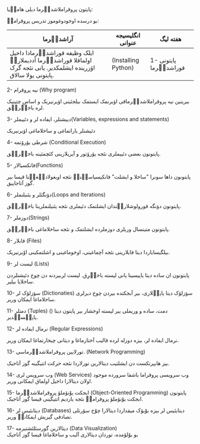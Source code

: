 پایتون پروقراملاشدیٛرما دیلی هامیٛیا:

بو درسده اوخودوغوموز تدریس پروقرامیٛ:



| آراشدیٛرما   | انگلیسیجه عنوانی   |   هفته لیگ   |
| ---------------- |----------------------- | ---------- |
|  ایلک وظیفه قوراشدیٛرمادا داخیل اولماقلا قوراشدیٛرما آددیملاریٛ اۆزرینده ایشلمکدیر. یانی نئجه گرک پایتونی یولا سالاق. | (Installing Python) | 1- پایتونی قوراشدیٛرما |


2- نیه پروقرام (Why program)

بیرینین نیه پروقراملاشدیٛرماقی اؤیرنمک ایستمک بیلجئینی اؤیرنیریک و اساس چتینیک لره باخیٛریٛق.

3- دییشنلر، ایفاده لر و دئییملر(Variables, expressions and statements)

دئیشنلر یاراتماغی و ساخلاماغی اؤیرنیریک

4- شرطی یۆرۆتمه (Conditional Execution)

پایتونون بعضی دئییملری نئجه یۆرۆتور و آیریلارینی کئچمئینه باخیٛریٛق.

5- فانکسیالار(Functions)

پایتونون داها سونرا "ساخلا و ایشلت" فانکیسیاسیٛنیٛ نئجه اویغولادیٛغیٛنا قیسا بیر گوز آتاجاییق.

6- دؤنگئلر و یئنیلنملر(Loops and Iterations)

پایتونون دؤنگه قورولوشلاریٛندان ایشلتمک دئیملری نئجه یئنیلنملرینا باخیٛریٛق.

7- دوزملر(Strings)

پایتونون متینسال وریلری دوزملرده ایشلتمک و نئجه ساخلاماغی باخیٛریٛق.

8- فابلار (Files)

بیلگیسایاردا دیتا فایلارینی نئجه آچماغینی، اوخوماغینی و اشلتمکینی اوْیرنیریک. 

9- لیست لر (Lists)

پایتونون ان ساده دیتا یاپیسینا یانی لیسته باخیٛرِق. لیست لربیردنه دن چوخ دئیشنلردن ساخلایا بیلیر. 

10- سؤزلۆک لر (Dictionaties) سؤزلۆک دیتا یاپیٛلاری، بیر آبجکتده بیردن چوخ دیرلری ساخلاماغا ایمکان وریر.  

11- دمتلر (Tuples) ()
 دمت، ساده و وریملی بیر لیسته اوخشار بیر پایتون دیتا یاپیٛسیٛدیر.

12- نرمال ایفاده لر (Regular Expressions)

نرمال ایفاده لر، بیزه دوزله لرده قالیب آختارماغا و دیتانی چیخارتماغا ایمکان وریر. 

13- تورلایین پروقراملاشدیٛرماسی. (Network Programming)

بیز هایپرتکست دن ایشلتیب دیتالارین تورلاردا نئجه حرکت اتتیگینه گوز آتاجیک.

14- وب سرویس لری (Web Services)
وب سرویسی پروقراما باشقا سرورده موجود اولان دیتالارا داخیل اولماق ایمکانی وریر.

15- ابجکت یوْنۆملۆ پروقراملاشدیٛرما (Object-Oriented Programming)
پایتونون ابجکت یوْنۆملۆ پروقرامیٛ نئجه یاردیم اتتیگینی قیسا گوز آتاجیک.

16- دیتابئیس لر (Databases)
دیتابئیس لر بیزه بوْیۆک میقداردا دیتالارا چوْخ سۆرتلی تصادفی گیریش ایمکانیٛ وریر. 

17- دیتالارین گورسئلئشتیرمه (Data Visualization)   
بو بوْلۆمده، توردان دیتالاری آلیب و ساخلاماغا قیسا گوز آتاجیک










